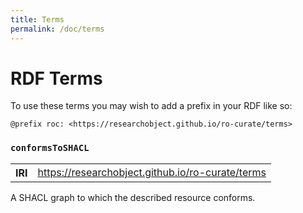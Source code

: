 ```yaml
---
title: Terms
permalink: /doc/terms
---
```


# RDF Terms

To use these terms you may wish to add a prefix in your RDF like so:

```turtle
@prefix roc: <https://researchobject.github.io/ro-curate/terms>
```

### `conformsToSHACL`

<table class="table">
  <tbody>
    <tr>
      <th scope="row">IRI</th>
      <td>
        <a href="https://researchobject.github.io/ro-curate/terms">
          https://researchobject.github.io/ro-curate/terms
        </a>
      </td>
    </tr>
  </tbody>
</table>

A SHACL graph to which the described resource conforms.
